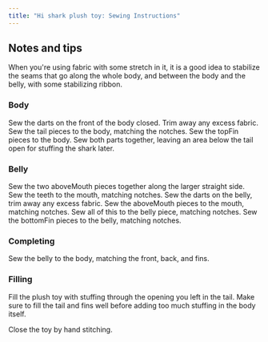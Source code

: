 ```yaml
---
title: "Hi shark plush toy: Sewing Instructions"
---
```


## Notes and tips

When you're using fabric with some stretch in it, it is a good idea to stabilize the seams that go along the whole body, and between the body and the belly, with some stabilizing ribbon.

### Body

Sew the darts on the front of the body closed. Trim away any excess fabric. Sew the tail pieces to the body, matching the notches. Sew the topFin pieces to the body. Sew both parts together, leaving an area below the tail open for stuffing the shark later.

### Belly

Sew the two aboveMouth pieces together along the larger straight side. Sew the teeth to the mouth, matching notches. Sew the darts on the belly, trim away any excess fabric. Sew the aboveMouth pieces to the mouth, matching notches. Sew all of this to the belly piece, matching notches. Sew the bottomFin pieces to the belly, matching notches.

### Completing

Sew the belly to the body, matching the front, back, and fins.

### Filling

Fill the plush toy with stuffing through the opening you left in the tail. Make sure to fill the tail and fins well before adding too much stuffing in the body itself.

Close the toy by hand stitching.



